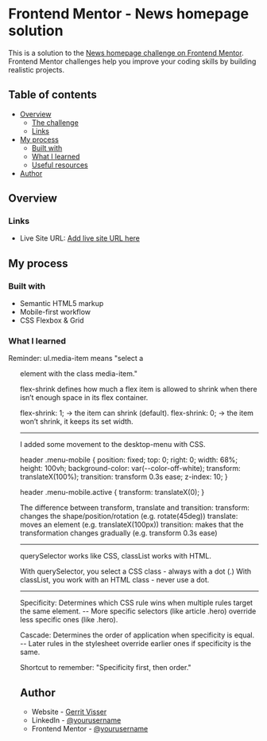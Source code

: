 # Frontend Mentor - News homepage solution

This is a solution to the [News homepage challenge on Frontend Mentor](https://www.frontendmentor.io/challenges/news-homepage-H6SWTa1MFl). Frontend Mentor challenges help you improve your coding skills by building realistic projects.

## Table of contents

- [Overview](#overview)
  - [The challenge](#the-challenge)
  - [Links](#links)
- [My process](#my-process)
  - [Built with](#built-with)
  - [What I learned](#what-i-learned)
  - [Useful resources](#useful-resources)
- [Author](#author)

## Overview

### Links

- Live Site URL: [Add live site URL here](https://www.gerritvisser.nl/frontendmentor/challenges/24-bentro-grid)

## My process

### Built with

- Semantic HTML5 markup
- Mobile-first workflow
- CSS Flexbox & Grid

### What I learned

Reminder: ul.media-item means "select a <ul> element with the class media-item."

flex-shrink defines how much a flex item is allowed to shrink when there isn’t enough space in its flex container.

flex-shrink: 1; → the item can shrink (default).
flex-shrink: 0; → the item won’t shrink, it keeps its set width.

---

I added some movement to the desktop-menu with CSS.

header .menu-mobile {
position: fixed;
top: 0;
right: 0;
width: 68%;
height: 100vh;
background-color: var(--color-off-white);
transform: translateX(100%);
transition: transform 0.3s ease;
z-index: 10;
}

header .menu-mobile.active {
transform: translateX(0);
}

The difference between transform, translate and transition:
transform: changes the shape/position/rotation (e.g. rotate(45deg))
translate: moves an element (e.g. translateX(100px))
transition: makes that the transformation changes gradually (e.g. transform 0.3s ease)

---

querySelector works like CSS, classList works with HTML.

With querySelector, you select a CSS class - always with a dot (.)
With classList, you work with an HTML class - never use a dot.

---

Specificity: Determines which CSS rule wins when multiple rules target the same element.
-- More specific selectors (like article .hero) override less specific ones (like .hero).

Cascade: Determines the order of application when specificity is equal.
-- Later rules in the stylesheet override earlier ones if specificity is the same.

Shortcut to remember: "Specificity first, then order."

## Author

- Website - [Gerrit Visser](https://www.gerritvisser.nl)
- LinkedIn - [@yourusername](https://www.linkedin.com/in/gerritvissernl/)
- Frontend Mentor - [@yourusername](https://www.frontendmentor.io/profile/gerritvisserNL)
